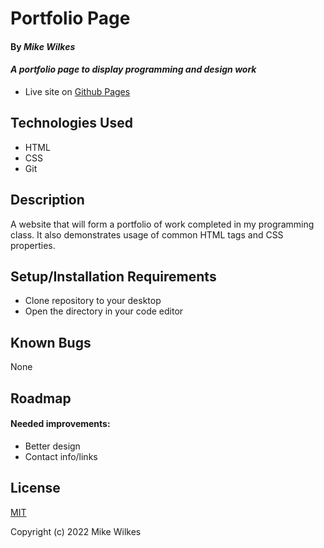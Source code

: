 # Portfolio Page

#### By _**Mike Wilkes**_
#### _A portfolio page to display programming and design work_

* Live site on [Github Pages](https://melkes.github.io/personal-site/)

## Technologies Used

* HTML
* CSS
* Git

## Description

A website that will form a portfolio of work completed in my programming class. It also demonstrates usage of common HTML tags and CSS properties.

## Setup/Installation Requirements

* Clone repository to your desktop
* Open the directory in your code editor

## Known Bugs

None

## Roadmap

#### Needed improvements:
* Better design
* Contact info/links

## License

[MIT](https://opensource.org/licenses/MIT "The MIT License")

Copyright (c) 2022 Mike Wilkes
